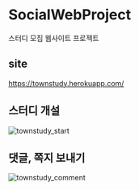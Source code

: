 # SocialWebProject
스터디 모집 웹사이트 프로젝트

## site
https://townstudy.herokuapp.com/

## 스터디 개설
![townstudy_start](https://user-images.githubusercontent.com/34529589/159155163-1bb7b77a-9d6b-4055-b514-8ac02825d102.gif)

## 댓글, 쪽지 보내기
![townstudy_comment](https://user-images.githubusercontent.com/34529589/159155603-9b48bfda-5fd0-4139-9197-6bbee38dd59d.gif)
